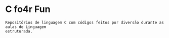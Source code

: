 # C fo4r Fun   
    Repositórios de linguagem C com códigos feitos por diversão durante as aulas de Linguagem
    estruturada.